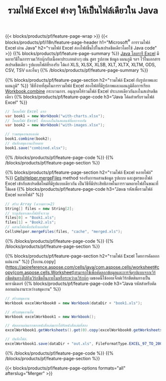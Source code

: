 ﻿---
title: รวมไฟล์ Excel ต่างๆ ให้เป็นไฟล์เดียวใน Java
url: /th/java/merger/
description: รวมไฟล์ Excel โดยใช้ Java ลงในแผ่นงานหลายแผ่นหรือแผ่นเดียว ผสาน รวม หรือเชื่อมเอกสาร Excel เป็น PDF, รูปภาพ และ HTML เช่นกัน
---
{{< blocks/products/pf/feature-page-wrap >}}
{{< blocks/products/pf/i18n/feature-page-header h1="Microsoft<sup>&reg;</sup> การรวมไฟล์ Excel ผ่าน Java" h2="รวมไฟล์ Excel สองไฟล์ขึ้นไปในสเปรดชีตเดียวโดยใช้ Java code" >}}
{{% blocks/products/pf/feature-page-summary %}}
[Java ไลบรารี Excel](/cells/java/) มีหลายวิธีในการรวมเวิร์กบุ๊กกับเนื้อหาประเภทต่างๆ เช่น สูตร รูปภาพ ข้อมูล แผนภูมิ ฯลฯ ไว้ในเอกสารสเปรดชีตเดียว รูปแบบไฟล์ที่รองรับ ได้แก่ XLS, XLSX, XLSB, XLT, XLTX, XLTM, ODS, CSV, TSV และอื่นๆ
{{% /blocks/products/pf/feature-page-summary %}}

{{% blocks/products/pf/feature-page-section h2="รวมไฟล์ Excel กับรูปภาพและแผนภูมิ" %}}
วิธีที่ง่ายที่สุดในการรวมไฟล์ Excel สองไฟล์ที่มีรูปภาพและแผนภูมิคือการเรียก [Workbook.combine](https://apireference.aspose.com/cells/java/com.aspose.cells/workbook#combine(com.aspose.cells.Workbook)) กระบวนการ. อนุญาตให้รวมไฟล์ Excel ประเภทเดียวกันลงในสเปรดชีตเดียว
{{% blocks/products/pf/feature-page-code h3="Java โค้ดสำหรับรวมไฟล์ Excel" %}}

```cs
// โหลดไฟล์ Excel แรก
var book1 = new Workbook("with-charts.xlsx");
// โหลดไฟล์ Excel ที่สองลงในอินสแตนซ์ที่แยกจากกัน
var book2 = new Workbook("with-images.xlsx");

// รวมสมุดงานสองเล่ม
book1.combine(book2);
// บันทึกสมุดงานเป้าหมาย 
book1.save("combined.xlsx");

```
{{% /blocks/products/pf/feature-page-code %}}
{{% /blocks/products/pf/feature-page-section %}}

{{% blocks/products/pf/feature-page-section h2="รวมไฟล์ Excel หลายไฟล์" %}}
[CellsHelper.mergeFiles](https://apireference.aspose.com/cells/java/com.aspose.cells/cellshelper#mergeFiles) method รองรับการผสานข้อมูล รูปแบบ และสูตรของไฟล์ Excel เข้ากับสเปรดชีตใหม่ที่มีรูปแบบเดียวกัน เป็นวิธีที่มีประสิทธิภาพในการรวมหลายไฟล์ในขณะที่ใช้แคช 
{{% blocks/products/pf/feature-page-code h3="Java รหัสเพื่อรวมไฟล์ Excel หลายไฟล์" %}}

```cs
// สร้าง Array (ความยาว=2)
String[] files = new String[2];
// ระบุเส้นทางของไฟล์ที่จะรวม
files[0] = "Book1.xls";
files[1] = "Book2.xls";
// ผสานไฟล์เพื่อบันทึกผลลัพธ์
CellsHelper.mergeFiles(files, "cache", "merged.xls");


```
{{% /blocks/products/pf/feature-page-code %}}
{{% /blocks/products/pf/feature-page-section %}}

{{% blocks/products/pf/feature-page-section h2="รวมไฟล์ Excel โดยการคัดลอกแผ่นงาน" %}}
[ใบงาน.copy](https://apireference.aspose.com/cells/java/com.aspose.cells/worksheet#copy(com.aspose.cells.Worksheet)สามารถใช้เพื่อคัดลอกข้อมูลและการจัดรูปแบบจากเวิร์กชีตต้นทางไปยังเวิร์กชีตอื่นภายในหรือระหว่างเวิร์กบุ๊ก เมธอดนี้ใช้ออบเจ็กต์เวิร์กชีตต้นทางเป็นพารามิเตอร์
{{% blocks/products/pf/feature-page-code h3="Java รหัสสำหรับคัดลอกแผ่นงานระหว่างสมุดงาน" %}}

```cs
// สร้างสมุดงาน
Workbook excelWorkbook0 = new Workbook(dataDir + "book1.xls");

// สร้างสมุดงานอื่น
Workbook excelWorkbook1 = new Workbook();

// คัดลอกแผ่นแรกของหนังสือเล่มแรกไปยังหนังสือเล่มที่สอง
excelWorkbook1.getWorksheets().get(0).copy(excelWorkbook0.getWorksheets().get(0));

// บันทึกไฟล์.
excelWorkbook1.save(dataDir + "out.xls", FileFormatType.EXCEL_97_TO_2003);

```
{{% /blocks/products/pf/feature-page-code %}}
{{% /blocks/products/pf/feature-page-section %}}

{{< blocks/products/pf/feature-page-options formats="all" afterslug="Merger" >}}